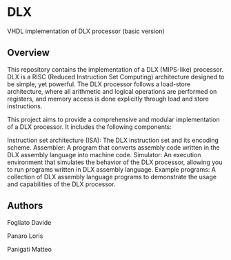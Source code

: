 # DLX
VHDL implementation of DLX processor (basic version)

## Overview

This repository contains the implementation of a DLX (MIPS-like) processor. DLX is a RISC (Reduced Instruction Set Computing) architecture designed to be simple, yet powerful. The DLX processor follows a load-store architecture, where all arithmetic and logical operations are performed on registers, and memory access is done explicitly through load and store instructions.

This project aims to provide a comprehensive and modular implementation of a DLX processor. It includes the following components:

Instruction set architecture (ISA): The DLX instruction set and its encoding scheme.
Assembler: A program that converts assembly code written in the DLX assembly language into machine code.
Simulator: An execution environment that simulates the behavior of the DLX processor, allowing you to run programs written in DLX assembly language.
Example programs: A collection of DLX assembly language programs to demonstrate the usage and capabilities of the DLX processor.

## Authors

Fogliato Davide

Panaro Loris

Panigati Matteo
